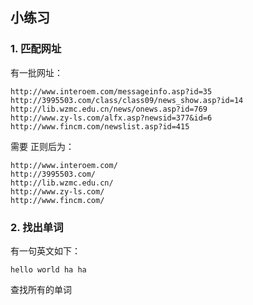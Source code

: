 ## 小练习

### 1. 匹配网址
有一批网址：

    http://www.interoem.com/messageinfo.asp?id=35
    http://3995503.com/class/class09/news_show.asp?id=14
    http://lib.wzmc.edu.cn/news/onews.asp?id=769
    http://www.zy-ls.com/alfx.asp?newsid=377&id=6
    http://www.fincm.com/newslist.asp?id=415
需要 正则后为：

    http://www.interoem.com/
    http://3995503.com/
    http://lib.wzmc.edu.cn/
    http://www.zy-ls.com/
    http://www.fincm.com/
### 2. 找出单词
有一句英文如下：

    hello world ha ha

查找所有的单词
